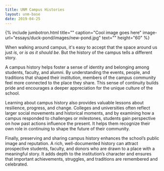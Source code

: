 ```yaml
---
title: UNM Campus Histories
layout: unm-base
date: 2019-04-25
---
```


{% include jumbotron.html
  title=""
  caption="Cool image goes here"
  image-url="essays/duck-pond/images/new-pond.jpg"
  text=""
  height="60"
%}

When walking around campus, it's easy to accept that the space around us just _is_, or _is as it should be_. But the history of the campus tells a different story.

A campus history helps foster a sense of identity and belonging among students, faculty, and alumni. By understanding the events, people, and traditions that shaped their institution, members of the campus community feel more connected to the place they share. This sense of continuity builds pride and encourages a deeper appreciation for the unique culture of the school.

Learning about campus history also provides valuable lessons about resilience, progress, and change. Colleges and universities often reflect larger social movements and historical moments, and by examining how a campus responded to challenges or milestones, students gain perspective on how past actions influence the present. It helps them recognize their own role in continuing to shape the future of their community.

Finally, preserving and sharing campus history enhances the school’s public image and reputation. A rich, well-documented history can attract prospective students, faculty, and donors who are drawn to a place with a meaningful story. It adds depth to the institution’s character and ensures that important achievements, struggles, and traditions are remembered and celebrated.